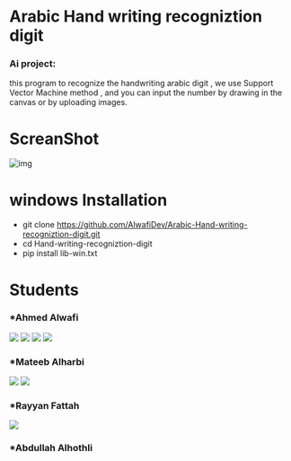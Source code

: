 # Arabic Hand writing recogniztion digit

### Ai project:
this program to recognize the handwriting arabic digit , we use Support Vector Machine method , and you can input the number by drawing in the canvas or by uploading images.

# ScreanShot
![img](https://user-images.githubusercontent.com/87250282/151166750-038970ca-d5c0-417c-a47c-412ecbf95063.png)

# windows Installation
* git clone https://github.com/AlwafiDev/Arabic-Hand-writing-recogniztion-digit.git
* cd Hand-writing-recogniztion-digit
* pip install lib-win.txt

# Students
### *Ahmed Alwafi
<a href = "https://github.com/AlwafiDev"><img src="https://img.icons8.com/ios-glyphs/48/000000/github.png"/></a>
<a href = "https://www.linkedin.com/in/ahmed-alwafi-9b990021a/"><img src="https://img.icons8.com/fluent/48/000000/linkedin.png"/></a>
<a href = "https://www.youtube.com/channel/UClBTiUJc-LtNChDXZlVWH3g"><img src="https://img.icons8.com/color/48/000000/youtube-play.png"/></a>
<a href = "https://twitter.com/alwafi_nr"><img src="https://img.icons8.com/fluent/48/000000/twitter.png"/></a>

### *Mateeb Alharbi
<a href = "https://github.com/Mateeb11"><img src="https://img.icons8.com/ios-glyphs/48/000000/github.png"/></a>
<a href = "https://www.linkedin.com/in/mateeb-alharbi-5a55b21a5/"><img src="https://img.icons8.com/fluent/48/000000/linkedin.png"/></a>

### *Rayyan Fattah
<a href = "https://www.linkedin.com/in/subham-raoniar/"><img src="https://img.icons8.com/fluent/48/000000/linkedin.png"/></a>

### *Abdullah Alhothli
